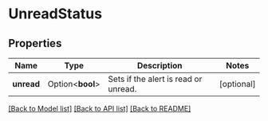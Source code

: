# UnreadStatus

## Properties

Name | Type | Description | Notes
------------ | ------------- | ------------- | -------------
**unread** | Option<**bool**> | Sets if the alert is read or unread. | [optional]

[[Back to Model list]](../README.md#documentation-for-models) [[Back to API list]](../README.md#documentation-for-api-endpoints) [[Back to README]](../README.md)


